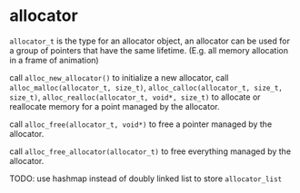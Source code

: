 # allocator

```allocator_t``` is the type for an allocator object, an allocator can be used for a group of pointers that have the same lifetime. (E.g. all memory allocation in a frame of animation)

call ```alloc_new_allocator()``` to initialize a new allocator, call ```alloc_malloc(allocator_t, size_t)```, ```alloc_calloc(allocator_t, size_t, size_t)```, ```alloc_realloc(allocator_t, void*, size_t)``` to allocate or reallocate memory for a point managed by the allocator.

call ```alloc_free(allocator_t, void*)``` to free a pointer managed by the allocator.

call ```alloc_free_allocator(allocator_t)``` to free everything managed by the allocator. 




TODO:
  use hashmap instead of doubly linked list to store ```allocator_list```
